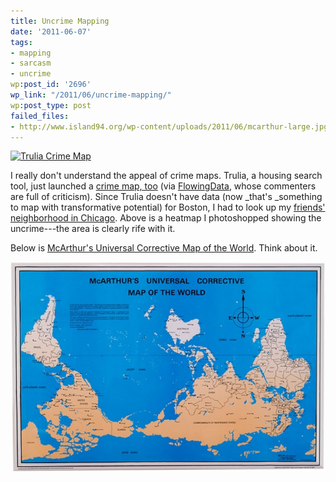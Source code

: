 ```yaml
---
title: Uncrime Mapping
date: '2011-06-07'
tags:
- mapping
- sarcasm
- uncrime
wp:post_id: '2696'
wp_link: "/2011/06/uncrime-mapping/"
wp:post_type: post
failed_files:
- http://www.island94.org/wp-content/uploads/2011/06/mcarthur-large.jpg
---
```


  [ ![](2011-06-07-Uncrime-Mapping/Trulia-Crime-Map-600x391.png "Trulia Crime Map") ](2011-06-07-Uncrime-Mapping/Trulia-Crime-Map.png)

I really don't understand the appeal of crime maps. Trulia, a housing search tool, just launched a [crime map, too](http://www.trulia.com/crime/) (via [FlowingData](http://flowingdata.com/2011/06/02/trulia-crime-map-helps-you-find-safe-living-places/), whose commenters are full of criticism). Since Trulia doesn't have data (now _that's _something to map with transformative potential) for Boston, I had to look up my [friends' neighborhood in Chicago](http://www.trulia.com/crime/#!cook-il/15/41.90543,-87.68471/Chicago,IL,Humboldt_Park/). Above is a heatmap I photoshopped showing the uncrime---the area is clearly rife with it.

Below is [McArthur's Universal Corrective Map of the World](http://www.odt.org/southupmaps.htm). Think about it.

[ ![](2011-06-07-Uncrime-Mapping/mcarthur-large-600x401.jpg "mcarthur-large") ](2011-06-07-Uncrime-Mapping/mcarthur-large.jpeg)
